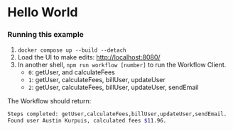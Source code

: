 # Hello World

### Running this example

1. `docker compose up --build --detach`
1. Load the UI to make edits: [http://localhost:8080/](http://localhost:8080/)
1. In another shell, `npm run workflow [number]` to run the Workflow Client.
   - `0`: getUser, and calculateFees
   - `1`: getUser, calculateFees, billUser, updateUser
   - `2`: getUser, calculateFees, billUser, updateUser, sendEmail

The Workflow should return:

```bash
Steps completed: getUser,calculateFees,billUser,updateUser,sendEmail.
Found user Austin Kurpuis, calculated fees $11.96.
```
